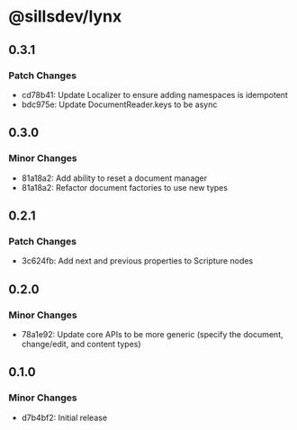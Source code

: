 # @sillsdev/lynx

## 0.3.1

### Patch Changes

- cd78b41: Update Localizer to ensure adding namespaces is idempotent
- bdc975e: Update DocumentReader.keys to be async

## 0.3.0

### Minor Changes

- 81a18a2: Add ability to reset a document manager
- 81a18a2: Refactor document factories to use new types

## 0.2.1

### Patch Changes

- 3c624fb: Add next and previous properties to Scripture nodes

## 0.2.0

### Minor Changes

- 78a1e92: Update core APIs to be more generic (specify the document, change/edit, and content types)

## 0.1.0

### Minor Changes

- d7b4bf2: Initial release
